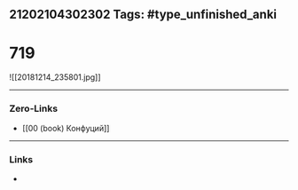 21202104302302
Tags: #type_unfinished_anki 
---
# 719

![[20181214_235801.jpg]]

---
### Zero-Links
- [[00 (book) Конфуций]]
---
### Links
-